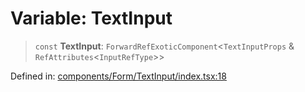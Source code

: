 # Variable: TextInput

> `const` **TextInput**: `ForwardRefExoticComponent`\<`TextInputProps` & `RefAttributes`\<`InputRefType`\>\>

Defined in: [components/Form/TextInput/index.tsx:18](https://github.com/onyx-og/prismal-react/blob/f611b276376e5e5dfd4621937c01a0c007234c7b/src/components/Form/TextInput/index.tsx#L18)

